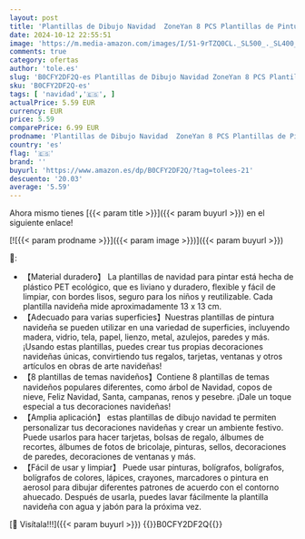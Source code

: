 ```yaml
---
layout: post
title: 'Plantillas de Dibujo Navidad  ZoneYan 8 PCS Plantillas de Pintura de Navidad Reutilizables  Stencil Plantilla Plástico para álbumes de Recortes de Bricolaje  Ventanas  Paredes  Navidad Decoración'
date: 2024-10-12 22:55:51
image: 'https://m.media-amazon.com/images/I/51-9rTZQ0CL._SL500_._SL400_.jpg'
comments: true
category: ofertas
author: 'tole.es'
slug: 'B0CFY2DF2Q-es Plantillas de Dibujo Navidad ZoneYan 8 PCS Plantillas de...'
sku: 'B0CFY2DF2Q-es'
tags: [ 'navidad','🇪🇸', ]
actualPrice: 5.59 EUR
currency: EUR
price: 5.59
comparePrice: 6.99 EUR
prodname: 'Plantillas de Dibujo Navidad  ZoneYan 8 PCS Plantillas de Pintura de Navidad Reutilizables  Stencil Plantilla Plástico para álbumes de Recortes de Bricolaje  Ventanas  Paredes  Navidad Decoración'
country: 'es'
flag: '🇪🇸'
brand: ''
buyurl: 'https://www.amazon.es/dp/B0CFY2DF2Q/?tag=tolees-21'
descuento: '20.03'
average: '5.59'
---
```


Ahora mismo tienes [{{< param title >}}]({{< param buyurl >}}) en el siguiente enlace!

[![{{< param prodname >}}]({{< param image >}})]({{< param buyurl >}})

🔎:

- 【Material duradero】 La plantillas de navidad para pintar está hecha de plástico PET ecológico, que es liviano y duradero, flexible y fácil de limpiar, con bordes lisos, seguro para los niños y reutilizable. Cada plantilla navideña mide aproximadamente 13 x 13 cm.
- 【Adecuado para varias superficies】Nuestras plantillas de pintura navideña se pueden utilizar en una variedad de superficies, incluyendo madera, vidrio, tela, papel, lienzo, metal, azulejos, paredes y más. ¡Usando estas plantillas, puedes crear tus propias decoraciones navideñas únicas, convirtiendo tus regalos, tarjetas, ventanas y otros artículos en obras de arte navideñas!
- 【8 plantillas de temas navideños】Contiene 8 plantillas de temas navideños populares diferentes, como árbol de Navidad, copos de nieve, Feliz Navidad, Santa, campanas, renos y pesebre. ¡Dale un toque especial a tus decoraciones navideñas!
- 【Amplia aplicación】 estas plantillas de dibujo navidad te permiten personalizar tus decoraciones navideñas y crear un ambiente festivo. Puede usarlos para hacer tarjetas, bolsas de regalo, álbumes de recortes, álbumes de fotos de bricolaje, pinturas, sellos, decoraciones de paredes, decoraciones de ventanas y más.
- 【Fácil de usar y limpiar】 Puede usar pinturas, bolígrafos, bolígrafos, bolígrafos de colores, lápices, crayones, marcadores o pintura en aerosol para dibujar diferentes patrones de acuerdo con el contorno ahuecado. Después de usarla, puedes lavar fácilmente la plantilla navideña con agua y jabón para la próxima vez.

[🛒 Visítala!!!]({{< param buyurl >}})
{{<world>}}B0CFY2DF2Q{{</world>}}

